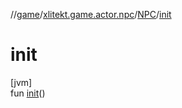 //[game](../../../index.md)/[xlitekt.game.actor.npc](../index.md)/[NPC](index.md)/[init](init.md)

# init

[jvm]\
fun [init](init.md)()
